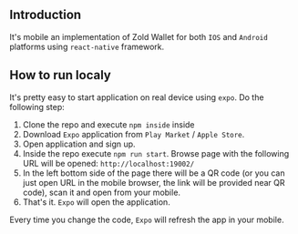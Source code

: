 ## Introduction
It's mobile an implementation of Zold Wallet for both `IOS` and `Android` platforms using `react-native` framework.


## How to run localy
It's pretty easy to start application on real device using `expo`. Do the following step:
1. Clone the repo and execute `npm inside` inside
2. Download `Expo` application from `Play Market` / `Apple Store`.
3. Open application and sign up.
4. Inside the repo execute `npm run start`. Browse page with the following URL will be opened: `http://localhost:19002/`
5. In the left bottom side of the page there will be a QR code (or you can just open URL in the mobile browser, the link will be provided near QR code), scan it and open from your mobile.
6. That's it. `Expo` will open the application.

Every time you change the code, `Expo` will refresh the app in your mobile.